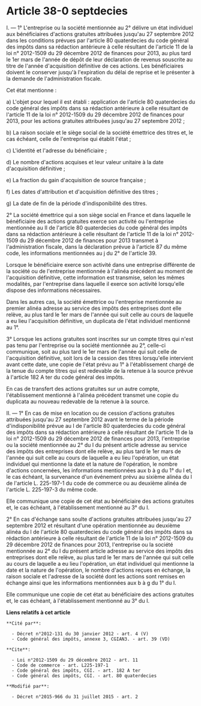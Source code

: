# Article 38-0 septdecies

I. ― 1° L'entreprise ou la société mentionnée au 2° délivre un état individuel aux bénéficiaires d'actions gratuites
attribuées jusqu'au 27 septembre 2012 dans les conditions prévues par l'article 80 quaterdecies du code général des impôts
dans sa rédaction antérieure à celle résultant de l'article 11 de la loi n° 2012-1509 du 29 décembre 2012 de finances pour
2013, au plus tard le 1er mars de l'année de dépôt de leur déclaration de revenus souscrite au titre de l'année d'acquisition
définitive de ces actions. Les bénéficiaires doivent le conserver jusqu'à l'expiration du délai de reprise et le présenter à
la demande de l'administration fiscale. 

Cet état mentionne : 

a) L'objet pour lequel il est établi : application de l'article 80 quaterdecies du code général des impôts dans sa rédaction
antérieure à celle résultant de l'article 11 de la loi n° 2012-1509 du 29 décembre 2012 de finances pour 2013, pour les
actions gratuites attribuées jusqu'au 27 septembre 2012  ; 

b) La raison sociale et le siège social de la société émettrice des titres et, le cas échéant, celle de l'entreprise qui
établit l'état ; 

c) L'identité et l'adresse du bénéficiaire ; 

d) Le nombre d'actions acquises et leur valeur unitaire à la date d'acquisition définitive ; 

e) La fraction du gain d'acquisition de source française ; 

f) Les dates d'attribution et d'acquisition définitive des titres ; 

g) La date de fin de la période d'indisponibilité des titres. 

2° La société émettrice qui a son siège social en France et dans laquelle le bénéficiaire des actions gratuites exerce son
activité ou l'entreprise mentionnée au II de l'article 80 quaterdecies du code général des impôts dans sa rédaction
antérieure à celle résultant de l'article 11 de la loi n° 2012-1509 du 29 décembre 2012 de finances pour 2013 transmet à
l'administration fiscale, dans la déclaration prévue à l'article 87 du même code, les informations mentionnées au j du 2° de
l'article 39. 

Lorsque le bénéficiaire exerce son activité dans une entreprise différente de la société ou de l'entreprise mentionnée à
l'alinéa précédent au moment de l'acquisition définitive, cette information est transmise, selon les mêmes modalités, par
l'entreprise dans laquelle il exerce son activité lorsqu'elle dispose des informations nécessaires. 

Dans les autres cas, la société émettrice ou l'entreprise mentionnée au premier alinéa adresse au service des impôts des
entreprises  dont elle relève, au plus tard le 1er mars de l'année qui suit celle au cours de laquelle a eu lieu
l'acquisition définitive, un duplicata de l'état individuel mentionné au 1°. 

3° Lorsque les actions gratuites sont inscrites sur un compte titres qui n'est pas tenu par l'entreprise ou la société
mentionnée au 2°, celle-ci communique, soit au plus tard le 1er mars de l'année qui suit celle de l'acquisition définitive,
soit lors de la cession des titres lorsqu'elle intervient avant cette date, une copie de l'état prévu au 1° à l'établissement
chargé de la tenue du compte titres qui est redevable de la retenue à la source prévue à l'article 182 A ter du code général
des impôts. 

En cas de transfert des actions gratuites sur un autre compte, l'établissement mentionné à l'alinéa précédent transmet une
copie du duplicata au nouveau redevable de la retenue à la source. 

II. ― 1° En cas de mise en location ou de cession d'actions gratuites attribuées jusqu'au 27 septembre 2012 avant le terme de
la période d'indisponibilité prévue au I de l'article 80 quaterdecies du code général des impôts dans sa rédaction antérieure
à celle résultant de l'article 11 de la loi n° 2012-1509 du 29 décembre 2012 de finances pour 2013, l'entreprise ou la
société mentionnée au 2° du I du présent article adresse au service des impôts des entreprises  dont elle relève, au plus
tard le 1er mars de l'année qui suit celle au cours de laquelle a eu lieu l'opération, un état individuel qui mentionne la
date et la nature de l'opération, le nombre d'actions concernées, les informations mentionnées aux b à g du 1° du I et, le
cas échéant, la survenance d'un événement prévu au sixième alinéa du I de l'article L. 225-197-1 du code de commerce ou au
deuxième alinéa de l'article L. 225-197-3 du même code. 

Elle communique une copie de cet état au bénéficiaire des actions gratuites et, le cas échéant, à l'établissement mentionné
au 3° du I. 

2° En cas d'échange sans soulte d'actions gratuites attribuées jusqu'au 27 septembre 2012 et résultant d'une opération
mentionnée au deuxième alinéa du I de l'article 80 quaterdecies du code général des impôts dans sa rédaction antérieure à
celle résultant de l'article 11 de la loi n° 2012-1509 du 29 décembre 2012 de finances pour 2013, l'entreprise ou la société
mentionnée au 2° du I du présent article adresse au service des impôts des entreprises  dont elle relève, au plus tard le 1er
mars de l'année qui suit celle au cours de laquelle a eu lieu l'opération, un état individuel qui mentionne la date et la
nature de l'opération, le nombre d'actions reçues en échange, la raison sociale et l'adresse de la société dont les actions
sont remises en échange ainsi que les informations mentionnées aux b à g du 1° du I. 

Elle communique une copie de cet état au bénéficiaire des actions gratuites et, le cas échéant, à l'établissement mentionné
au 3° du I.

**Liens relatifs à cet article**

	**Cité par**:

	  - Décret n°2012-131 du 30 janvier 2012 - art. 4 (V)
	  - Code général des impôts, annexe 3, CGIAN3. - art. 39 (VD)

	**Cite**:

	  - Loi n°2012-1509 du 29 décembre 2012 - art. 11
	  - Code de commerce - art. L225-197-1
	  - Code général des impôts, CGI. - art. 182 A ter
	  - Code général des impôts, CGI. - art. 80 quaterdecies

	**Modifié par**:

	  - Décret n°2015-966 du 31 juillet 2015 - art. 2
